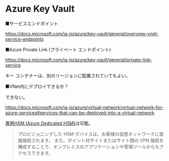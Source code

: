 # Azure Key Vault

■サービスエンドポイント

https://docs.microsoft.com/ja-jp/azure/key-vault/general/overview-vnet-service-endpoints

■Azure Private Link (プライベート エンドポイント)

https://docs.microsoft.com/ja-jp/azure/key-vault/general/private-link-service

キー コンテナーは、別のリージョンに配置されていてもよい。

■VNet内にデプロイできるか？

できない。

https://docs.microsoft.com/ja-jp/azure/virtual-network/virtual-network-for-azure-services#services-that-can-be-deployed-into-a-virtual-network

[専用HSM (Azure Dedicated HSM)](https://docs.microsoft.com/ja-jp/azure/dedicated-hsm/)は可能。

> プロビジョニングした HSM デバイスは、お客様の仮想ネットワークに直接接続されます。 また、ポイント対サイトまたはサイト間の VPN 接続を構成することで、オンプレミスのアプリケーションや管理ツールからもアクセスできます。

